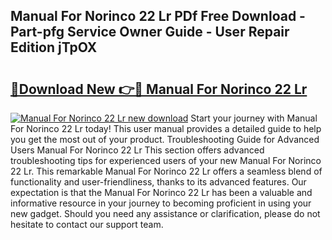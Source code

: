 ## Manual For Norinco 22 Lr PDf Free Download - Part-pfg Service Owner Guide - User Repair Edition jTpOX

# <h2><a href="http://bc62061.oget.top/?id=Manual+For+Norinco+22+Lr">🔗Download New 👉🔴 Manual For Norinco 22 Lr</a></h2>

[![Manual For Norinco 22 Lr new download](https://i.imgur.com/5g1atiW.png)](http://bc62061.oget.top/?id=Manual+For+Norinco+22+Lr)
Start your journey with Manual For Norinco 22 Lr today! This user manual provides a detailed guide to help you get the most out of your product. Troubleshooting Guide for Advanced Users Manual For Norinco 22 Lr This section offers advanced troubleshooting tips for experienced users of your new Manual For Norinco 22 Lr. This remarkable Manual For Norinco 22 Lr offers a seamless blend of functionality and user-friendliness, thanks to its advanced features. Our expectation is that the Manual For Norinco 22 Lr has been a valuable and informative resource in your journey to becoming proficient in using your new gadget. Should you need any assistance or clarification, please do not hesitate to contact our support team.
